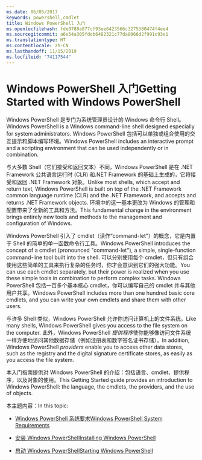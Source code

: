 ```yaml
---
ms.date: 06/05/2017
keywords: powershell,cmdlet
title: Windows PowerShell 入门
ms.openlocfilehash: fde0788a877cf93ee6423566c3275380474f4ee4
ms.sourcegitcommit: a6e54a305fdeb6482321c77da8066d2f991c93e1
ms.translationtype: HT
ms.contentlocale: zh-CN
ms.lasthandoff: 11/15/2019
ms.locfileid: "74117544"
---
```

# <a name="getting-started-with-windows-powershell"></a><span data-ttu-id="2054e-103">Windows PowerShell 入门</span><span class="sxs-lookup"><span data-stu-id="2054e-103">Getting Started with Windows PowerShell</span></span>
<span data-ttu-id="2054e-104">Windows PowerShell 是专门为系统管理员设计的 Windows 命令行 Shell。</span><span class="sxs-lookup"><span data-stu-id="2054e-104">Windows PowerShell is a Windows command-line shell designed especially for system administrators.</span></span> <span data-ttu-id="2054e-105">Windows PowerShell 包括可以单独或组合使用的交互提示和脚本编写环境。</span><span class="sxs-lookup"><span data-stu-id="2054e-105">Windows PowerShell includes an interactive prompt and a scripting environment that can be used independently or in combination.</span></span>

<span data-ttu-id="2054e-106">与大多数 Shell（它们接受和返回文本）不同，Windows PowerShell 是在 .NET Framework 公共语言运行时 (CLR) 和.NET Framework 的基础上生成的，它将接受和返回 .NET Framework 对象。</span><span class="sxs-lookup"><span data-stu-id="2054e-106">Unlike most shells, which accept and return text, Windows PowerShell is built on top of the .NET Framework common language runtime (CLR) and the .NET Framework, and accepts and returns .NET Framework objects.</span></span> <span data-ttu-id="2054e-107">环境中的这一基本更改为 Windows 的管理和配置带来了全新的工具和方法。</span><span class="sxs-lookup"><span data-stu-id="2054e-107">This fundamental change in the environment brings entirely new tools and methods to the management and configuration of Windows.</span></span>

<span data-ttu-id="2054e-108">Windows PowerShell 引入了 cmdlet（读作“command-let”）的概念，它是内置于 Shell 的简单的单一函数命令行工具。</span><span class="sxs-lookup"><span data-stu-id="2054e-108">Windows PowerShell introduces the concept of a cmdlet (pronounced "command-let"), a simple, single-function command-line tool built into the shell.</span></span> <span data-ttu-id="2054e-109">可以分别使用每个 cmdlet，但只有组合使用这些简单的工具来执行复杂的任务时，你才会意识到它们的强大功能。</span><span class="sxs-lookup"><span data-stu-id="2054e-109">You can use each cmdlet separately, but their power is realized when you use these simple tools in combination to perform complex tasks.</span></span> <span data-ttu-id="2054e-110">Windows PowerShell 包括一百多个基本核心 cmdlet，你可以编写自己的 cmdlet 并与其他用户共享。</span><span class="sxs-lookup"><span data-stu-id="2054e-110">Windows PowerShell includes more than one hundred basic core cmdlets, and you can write your own cmdlets and share them with other users.</span></span>

<span data-ttu-id="2054e-111">与许多 Shell 类似，Windows PowerShell 允许你访问计算机上的文件系统。</span><span class="sxs-lookup"><span data-stu-id="2054e-111">Like many shells, Windows PowerShell gives you access to the file system on the computer.</span></span> <span data-ttu-id="2054e-112">此外，Windows PowerShell *提供程序*使你能够像访问文件系统一样方便地访问其他数据存储（例如注册表和数字签名证书存储）。</span><span class="sxs-lookup"><span data-stu-id="2054e-112">In addition, Windows PowerShell *providers* enable you to access other data stores, such as the registry and the digital signature certificate stores, as easily as you access the file system.</span></span>

<span data-ttu-id="2054e-113">本入门指南提供对 Windows PowerShell 的介绍：包括语言、cmdlet、提供程序，以及对象的使用。</span><span class="sxs-lookup"><span data-stu-id="2054e-113">This Getting Started guide provides an introduction to Windows PowerShell: the language, the cmdlets, the providers, and the use of objects.</span></span>

<span data-ttu-id="2054e-114">本主题内容：</span><span class="sxs-lookup"><span data-stu-id="2054e-114">In this topic:</span></span>

- [<span data-ttu-id="2054e-115">Windows PowerShell 系统要求</span><span class="sxs-lookup"><span data-stu-id="2054e-115">Windows PowerShell System Requirements</span></span>](../install/Windows-PowerShell-System-Requirements.md)

- [<span data-ttu-id="2054e-116">安装 Windows PowerShell</span><span class="sxs-lookup"><span data-stu-id="2054e-116">Installing Windows PowerShell</span></span>](../install/Installing-Windows-PowerShell.md)

- [<span data-ttu-id="2054e-117">启动 Windows PowerShell</span><span class="sxs-lookup"><span data-stu-id="2054e-117">Starting Windows PowerShell</span></span>](Starting-Windows-PowerShell.md)
